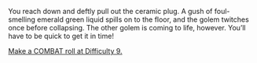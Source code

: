 You reach down and deftly pull out the ceramic plug. A gush of
foul-smelling emerald green liquid spills on to the floor, and the
golem twitches once before collapsing. The other golem is
coming to life, however. You’ll have to be quick to get it in
time!

[Make a COMBAT roll at Difficulty 9.](!roll!9!539!647)
